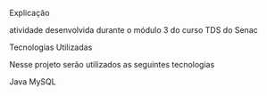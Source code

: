 Explicação

atividade desenvolvida durante o módulo 3 do curso TDS do Senac

Tecnologias Utilizadas

Nesse projeto serão utilizados as seguintes tecnologias

Java
MySQL
